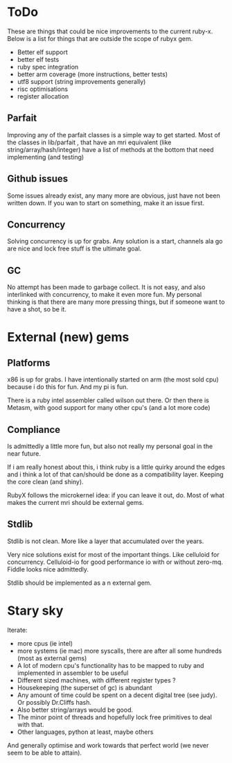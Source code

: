 # ToDo

These are things that could be nice improvements to the current ruby-x.
Below is a list for things that are outside the scope of rubyx gem.

- Better elf support
- better elf tests
- ruby spec integration
- better arm coverage (more instructions, better tests)
- utf8 support (string improvements generally)
- risc optimisations
- register allocation

## Parfait

Improving any of the parfait classes is a simple way to get started. Most of the classes
in lib/parfait , that have an mri equivalent (like string/array/hash/integer) have a list
of methods at the bottom that need implementing (and testing)

## Github issues

Some issues already exist, any many more are obvious, just have not been written down.
If you wan to start on something, make it an issue first.

## Concurrency

Solving concurrency is up for grabs. Any solution is a start, channels ala go are nice and
lock free stuff is the ultimate goal.

## GC

No attempt has been made to garbage collect. It is not easy, and also interlinked with
concurrency, to make it even more fun. My personal thinking is that there are many more
pressing things, but if someone want to have a shot, so be it.

# External (new) gems

## Platforms

x86 is up for grabs. I have intentionally started on arm (the most sold cpu) because i do
this for fun. And my pi is fun.

There is a ruby intel assembler called wilson out there. Or then there is Metasm, with
good support for many other cpu's (and a lot more code)

## Compliance

Is admittedly a little more fun, but also not really my personal goal in the near future.

If i am really honest about this, i think ruby is a little quirky around the edges and i
think a lot of that can/should be done as a compatibility layer. Keeping the core clean (and shiny).

RubyX follows the microkernel idea: if you can leave it out, do. Most of what makes the
current mri should be external gems.

## Stdlib

Stdlib is not clean. More like a layer that accumulated over the years.

Very nice solutions exist for most of the important things.
Like celluloid for concurrency. Celluloid-io for
good performance io with or without zero-mq. Fiddle looks nice admittedly.

Stdlib should be implemented as a n external gem.


# Stary sky

Iterate:

- more cpus (ie intel)
- more systems (ie mac)
 more syscalls, there are after all some hundreds (most as external gems)
- A lot of modern cpu's functionality has to be mapped to ruby and implemented in assembler to be useful
- Different sized machines, with different register types ?
- Housekeeping (the superset of gc) is abundant
- Any amount of time could be spent on a decent digital tree (see judy). Or possibly Dr.Cliffs hash.
- Also better string/arrays would be good.
- The minor point of threads and hopefully lock free primitives to deal with that.
- Other languages, python at least, maybe others

And generally optimise and work towards that perfect world (we never seem to be able to attain).
